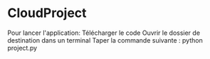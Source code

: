 # CloudProject

  Pour lancer l'application:
  Télécharger le code
  Ouvrir le dossier de destination dans un terminal
  Taper la commande suivante : python project.py
